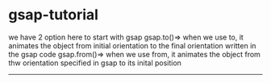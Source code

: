 # gsap-tutorial
we have 2 option here to start with gsap 
gsap.to()=> when we use to, it animates the object from initial orientation to the final orientation written in the gsap code
gsap.from()=> when we use from, it animates the object from thw orientation specified in gsap to its inital position
<hr>
